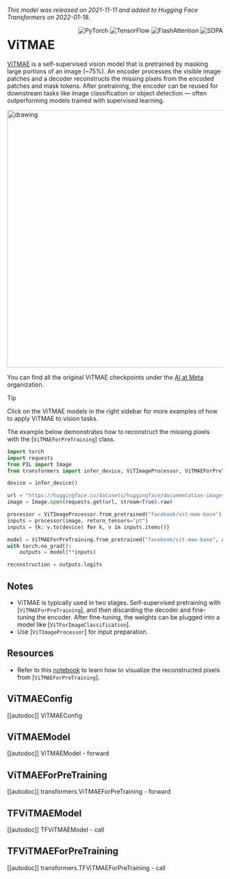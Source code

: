 <!--Copyright 2022 The HuggingFace Team. All rights reserved.

Licensed under the Apache License, Version 2.0 (the "License"); you may not use this file except in compliance with
the License. You may obtain a copy of the License at

http://www.apache.org/licenses/LICENSE-2.0

Unless required by applicable law or agreed to in writing, software distributed under the License is distributed on
an "AS IS" BASIS, WITHOUT WARRANTIES OR CONDITIONS OF ANY KIND, either express or implied. See the License for the
specific language governing permissions and limitations under the License.

⚠️ Note that this file is in Markdown but contain specific syntax for our doc-builder (similar to MDX) that may not be
rendered properly in your Markdown viewer.

-->
*This model was released on 2021-11-11 and added to Hugging Face Transformers on 2022-01-18.*


<div style="float: right;">
    <div class="flex flex-wrap space-x-1">
        <img alt="PyTorch" src="https://img.shields.io/badge/PyTorch-DE3412?style=flat&logo=pytorch&logoColor=white">
        <img alt="TensorFlow" src="https://img.shields.io/badge/TensorFlow-FF6F00?style=flat&logo=tensorflow&logoColor=white">
        <img alt="FlashAttention" src="https://img.shields.io/badge/%E2%9A%A1%EF%B8%8E%20FlashAttention-eae0c8?style=flat">
        <img alt="SDPA" src="https://img.shields.io/badge/SDPA-DE3412?style=flat&logo=pytorch&logoColor=white">
    </div>
</div>

# ViTMAE

[ViTMAE](https://huggingface.co/papers/2111.06377) is a self-supervised vision model that is pretrained by masking large portions of an image (~75%). An encoder processes the visible image patches and a decoder reconstructs the missing pixels from the encoded patches and mask tokens. After pretraining, the encoder can be reused for downstream tasks like image classification or object detection — often outperforming models trained with supervised learning.

<img src="https://user-images.githubusercontent.com/11435359/146857310-f258c86c-fde6-48e8-9cee-badd2b21bd2c.png"
alt="drawing" width="600"/> 

You can find all the original ViTMAE checkpoints under the [AI at Meta](https://huggingface.co/facebook?search_models=vit-mae) organization.

> [!TIP]
> Click on the ViTMAE models in the right sidebar for more examples of how to apply ViTMAE to vision tasks.

The example below demonstrates how to reconstruct the missing pixels with the [`ViTMAEForPreTraining`] class.

<hfoptions id="usage">
<hfoption id="AutoModel">

```python
import torch
import requests
from PIL import Image
from transformers import infer_device, ViTImageProcessor, ViTMAEForPreTraining

device = infer_device()

url = "https://huggingface.co/datasets/huggingface/documentation-images/resolve/main/pipeline-cat-chonk.jpeg"
image = Image.open(requests.get(url, stream=True).raw)

processor = ViTImageProcessor.from_pretrained("facebook/vit-mae-base")
inputs = processor(image, return_tensors="pt")
inputs = {k: v.to(device) for k, v in inputs.items()}

model = ViTMAEForPreTraining.from_pretrained("facebook/vit-mae-base", attn_implementation="sdpa").to(device)
with torch.no_grad():
    outputs = model(**inputs)

reconstruction = outputs.logits
```

</hfoption>
</hfoptions>

## Notes
- ViTMAE is typically used in two stages. Self-supervised pretraining with [`ViTMAEForPreTraining`], and then discarding the decoder and fine-tuning the encoder. After fine-tuning, the weights can be plugged into a model like [`ViTForImageClassification`].
- Use [`ViTImageProcessor`] for input preparation.

## Resources

- Refer to this [notebook](https://github.com/NielsRogge/Transformers-Tutorials/blob/master/ViTMAE/ViT_MAE_visualization_demo.ipynb) to learn how to visualize the reconstructed pixels from [`ViTMAEForPreTraining`].

## ViTMAEConfig

[[autodoc]] ViTMAEConfig

<frameworkcontent>
<pt>

## ViTMAEModel

[[autodoc]] ViTMAEModel
    - forward

## ViTMAEForPreTraining

[[autodoc]] transformers.ViTMAEForPreTraining
    - forward

</pt>
<tf>

## TFViTMAEModel

[[autodoc]] TFViTMAEModel
    - call

## TFViTMAEForPreTraining

[[autodoc]] transformers.TFViTMAEForPreTraining
    - call

</tf>
</frameworkcontent>
